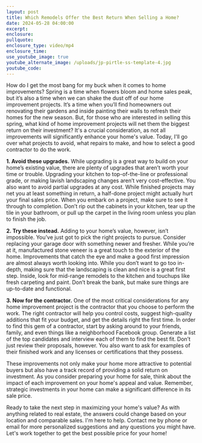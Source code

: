 ```yaml
---
layout: post
title: Which Remodels Offer the Best Return When Selling a Home?
date: 2024-05-28 04:00:00
excerpt:
enclosure:
pullquote:
enclosure_type: video/mp4
enclosure_time:
use_youtube_image: true
youtube_alternate_image: /uploads/jp-pirtle-ss-template-4.jpg
youtube_code:
---
```

How do I get the most bang for my buck when it comes to home improvements? Spring is a time when flowers bloom and home sales peak, but it’s also a time when we can shake the dust off of our home improvement projects. It’s a time when you’ll find homeowners out renovating their gardens and inside painting their walls to refresh their homes for the new season. But, for those who are interested in selling this spring, what kind of home improvement projects will net them the biggest return on their investment? It's a crucial consideration, as not all improvements will significantly enhance your home's value. Today, I'll go over what projects to avoid, what repairs to make, and how to select a good contractor to do the work.

**1\. Avoid these upgrades.** While upgrading is a great way to build on your home’s existing value, there are plenty of upgrades that aren’t worth your time or trouble. Upgrading your kitchen to top-of-the-line or professional grade, or making lavish landscaping changes aren’t very cost-effective. You also want to avoid partial upgrades at any cost. While finished projects may net you at least something in return, a half-done project might actually hurt your final sales price. When you embark on a project, make sure to see it through to completion. Don’t rip out the cabinets in your kitchen, tear up the tile in your bathroom, or pull up the carpet in the living room unless you plan to finish the job.

**2\. Try these instead.** Adding to your home’s value, however, isn’t impossible. You’ve just got to pick the right projects to pursue. Consider replacing your garage door with something newer and fresher. While you’re at it, manufactured stone veneer is a great touch to the exterior of the home. Improvements that catch the eye and make a good first impression are almost always worth looking into. While you don’t want to go too in-depth, making sure that the landscaping is clean and nice is a great first step. Inside, look for mid-range remodels to the kitchen and touchups like fresh carpeting and paint. Don’t break the bank, but make sure things are up-to-date and functional.

**3\. Now for the contractor.** One of the most critical considerations for any home improvement project is the contractor that you choose to perform the work. The right contractor will help you control costs, suggest high-quality additions that fit your budget, and get the details right the first time. In order to find this gem of a contractor, start by asking around to your friends, family, and even things like a neighborhood Facebook group. Generate a list of the top candidates and interview each of them to find the best fit. Don’t just review their proposals, however. You also want to ask for examples of their finished work and any licenses or certifications that they possess.

These improvements not only make your home more attractive to potential buyers but also have a track record of providing a solid return on investment. As you consider preparing your home for sale, think about the impact of each improvement on your home's appeal and value. Remember, strategic investments in your home can make a significant difference in its sale price.

Ready to take the next step in maximizing your home's value? As with anything related to real estate, the answers could change based on your location and comparable sales. I'm here to help. Contact me by phone or email for more personalized suggestions and any questions you might have. Let's work together to get the best possible price for your home!